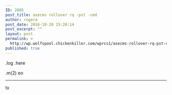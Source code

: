 ```yaml
---
ID: 2805
post_title: asecms rollover rq -pst -cmd
author: rogera
post_date: 2016-10-20 15:20:14
post_excerpt: ""
layout: post
permalink: >
  http://wp.wolfspool.chickenkiller.com/wprcs1/asecms-rollover-rq-pst-cmd/
published: true
---
```

.log .here

.m(2) eo

<hr />

tx